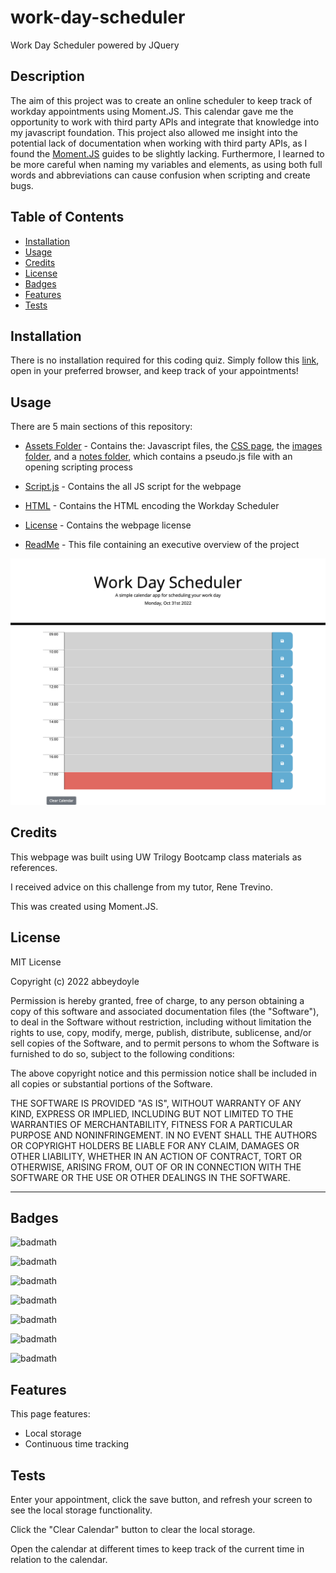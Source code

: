 # work-day-scheduler
Work Day Scheduler powered by JQuery

## Description

The aim of this project was to create an online scheduler to keep track of workday appointments using Moment.JS. This calendar gave me the opportunity to work with third party APIs and integrate that knowledge into my javascript foundation. This project also allowed me insight into the potential lack of documentation when working with third party APIs, as I found the [Moment.JS](https://momentjs.com) guides to be slightly lacking. Furthermore, I learned to be more careful when naming my variables and elements, as using both full words and abbreviations can cause confusion when scripting and create bugs.


<!-- Provide a short description explaining the what, why, and how of your project. Use the following questions as a guide:

- What was your motivation?
- Why did you build this project? (Note: the answer is not "Because it was a homework assignment.")
- What problem does it solve?
- What did you learn? -->

## Table of Contents

<!-- If your README is long, add a table of contents to make it easy for users to find what they need. -->

- [Installation](#installation)
- [Usage](#usage)
- [Credits](#credits)
- [License](#license)
- [Badges](#badges)
- [Features](#features)
- [Tests](#tests)


## Installation

There is no installation required for this coding quiz. Simply follow this [link](https://abbeydoyle.github.io/workday-scheduler/), open in your preferred browser, and keep track of your appointments!

<!-- What are the steps required to install your project? Provide a step-by-step description of how to get the development environment running. -->


## Usage

There are 5 main sections of this repository:

- [Assets Folder](https://github.com/abbeydoyle/work-day-scheduler/tree/main/assets) - Contains the: Javascript files, the [CSS page](https://github.com/abbeydoyle/work-day-scheduler/blob/main/assets/style.css), the [images folder](https://github.com/abbeydoyle/work-day-scheduler/tree/main/assets/images), and a [notes folder](https://github.com/abbeydoyle/work-day-scheduler/tree/main/assets/notes), which contains a pseudo.js file with an opening scripting process

- [Script.js](https://github.com/abbeydoyle/work-day-scheduler/blob/main/assets/script.js) - Contains the all JS script for the webpage

- [HTML](https://github.com/abbeydoyle/work-day-scheduler/blob/main/index.html) - Contains the HTML encoding the Workday Scheduler

- [License](https://github.com/abbeydoyle/work-day-scheduler/blob/main/LICENSE) - Contains the webpage license

- [ReadMe](https://github.com/abbeydoyle/work-day-scheduler/blob/main/README.md) - This file containing an executive overview of the project


![Workday Scheduler](./assets/images/Work%20Day%20Scheduler.png)




<!-- Provide instructions and examples for use. Include screenshots as needed.

To add a screenshot, create an `assets/images` folder in your repository and upload your screenshot to it. Then, using the relative filepath, add it to your README using the following syntax:

    ```md
    ![alt text](assets/images/screenshot.png)
    ``` -->

## Credits

This webpage was built using UW Trilogy Bootcamp class materials as references.

I received advice on this challenge from my tutor, Rene Trevino.

This was created using Moment.JS.

## License

MIT License

Copyright (c) 2022 abbeydoyle

Permission is hereby granted, free of charge, to any person obtaining a copy of this software and associated documentation files (the "Software"), to deal in the Software without restriction, including without limitation the rights to use, copy, modify, merge, publish, distribute, sublicense, and/or sell copies of the Software, and to permit persons to whom the Software is furnished to do so, subject to the following conditions:

The above copyright notice and this permission notice shall be included in all copies or substantial portions of the Software.

THE SOFTWARE IS PROVIDED "AS IS", WITHOUT WARRANTY OF ANY KIND, EXPRESS OR IMPLIED, INCLUDING BUT NOT LIMITED TO THE WARRANTIES OF MERCHANTABILITY, FITNESS FOR A PARTICULAR PURPOSE AND NONINFRINGEMENT. IN NO EVENT SHALL THE AUTHORS OR COPYRIGHT HOLDERS BE LIABLE FOR ANY CLAIM, DAMAGES OR OTHER LIABILITY, WHETHER IN AN ACTION OF CONTRACT, TORT OR OTHERWISE, ARISING FROM, OUT OF OR IN CONNECTION WITH THE SOFTWARE OR THE USE OR OTHER DEALINGS IN THE SOFTWARE.

<!-- The last section of a high-quality README file is the license. This lets other developers know what they can and cannot do with your project. If you need help choosing a license, refer to [https://choosealicense.com/](https://choosealicense.com/). -->

---

<!-- 🏆 The previous sections are the bare minimum, and your project will ultimately determine the content of this document. You might also want to consider adding the following sections. -->

## Badges

![badmath](https://img.shields.io/github/repo-size/abbeydoyle/work-day-scheduler?color=pink&style=plastic)

![badmath](https://img.shields.io/github/issues-closed-raw/abbeydoyle/work-day-scheduler?color=pink&style=plastic)

![badmath](https://img.shields.io/github/issues-raw/abbeydoyle/work-day-scheduler?color=pink&style=plastic)

![badmath](https://img.shields.io/github/license/abbeydoyle/work-day-scheduler?color=pink&style=plastic)

![badmath](https://img.shields.io/github/commits-since/abbeydoyle/work-day-scheduler/2966d17/main?color=pink&style=plastic)

![badmath](https://img.shields.io/github/last-commit/abbeydoyle/work-day-scheduler?color=pink&style=plastic)

![badmath](https://img.shields.io/maintenance/yes/2022?color=pink&style=plastic)


<!-- ![badmath](https://img.shields.io/github/languages/top/lernantino/badmath)

Badges aren't necessary, per se, but they demonstrate street cred. Badges let other developers know that you know what you're doing. Check out the badges hosted by [shields.io](https://shields.io/). You may not understand what they all represent now, but you will in time. -->

## Features

This page features:

- Local storage
- Continuous time tracking



<!-- If your project has a lot of features, list them here. -->

<!-- ## How to Contribute

If you created an application or package and would like other developers to contribute it, you can include guidelines for how to do so. The [Contributor Covenant](https://www.contributor-covenant.org/) is an industry standard, but you can always write your own if you'd prefer. -->

## Tests

Enter your appointment, click the save button, and refresh your screen to see the local storage functionality.

Click the "Clear Calendar" button to clear the local storage.

Open the calendar at different times to keep track of the current time in relation to the calendar.


<!-- Go the extra mile and write tests for your application. Then provide examples on how to run them here. -->